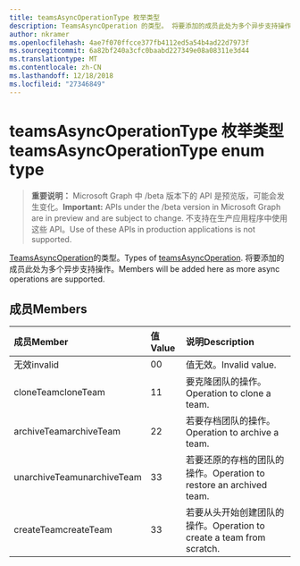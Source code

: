 ```yaml
---
title: teamsAsyncOperationType 枚举类型
description: TeamsAsyncOperation 的类型。 将要添加的成员此处为多个异步支持操作。
author: nkramer
ms.openlocfilehash: 4ae7f070ffcce377fb4112ed5a54b4ad22d7973f
ms.sourcegitcommit: 6a82bf240a3cfc0baabd227349e08a08311e3d44
ms.translationtype: MT
ms.contentlocale: zh-CN
ms.lasthandoff: 12/18/2018
ms.locfileid: "27346849"
---
```

# <a name="teamsasyncoperationtype-enum-type"></a><span data-ttu-id="1d294-104">teamsAsyncOperationType 枚举类型</span><span class="sxs-lookup"><span data-stu-id="1d294-104">teamsAsyncOperationType enum type</span></span>

> <span data-ttu-id="1d294-105">**重要说明：** Microsoft Graph 中 /beta 版本下的 API 是预览版，可能会发生变化。</span><span class="sxs-lookup"><span data-stu-id="1d294-105">**Important:** APIs under the /beta version in Microsoft Graph are in preview and are subject to change.</span></span> <span data-ttu-id="1d294-106">不支持在生产应用程序中使用这些 API。</span><span class="sxs-lookup"><span data-stu-id="1d294-106">Use of these APIs in production applications is not supported.</span></span>

<span data-ttu-id="1d294-107">[TeamsAsyncOperation](teamsasyncoperation.md)的类型。</span><span class="sxs-lookup"><span data-stu-id="1d294-107">Types of [teamsAsyncOperation](teamsasyncoperation.md).</span></span> <span data-ttu-id="1d294-108">将要添加的成员此处为多个异步支持操作。</span><span class="sxs-lookup"><span data-stu-id="1d294-108">Members will be added here as more async operations are supported.</span></span>

## <a name="members"></a><span data-ttu-id="1d294-109">成员</span><span class="sxs-lookup"><span data-stu-id="1d294-109">Members</span></span>

| <span data-ttu-id="1d294-110">成员</span><span class="sxs-lookup"><span data-stu-id="1d294-110">Member</span></span> | <span data-ttu-id="1d294-111">值</span><span class="sxs-lookup"><span data-stu-id="1d294-111">Value</span></span>| <span data-ttu-id="1d294-112">说明</span><span class="sxs-lookup"><span data-stu-id="1d294-112">Description</span></span> |
|:---------------|:--------|:----------|
|<span data-ttu-id="1d294-113">无效</span><span class="sxs-lookup"><span data-stu-id="1d294-113">invalid</span></span>|<span data-ttu-id="1d294-114">0</span><span class="sxs-lookup"><span data-stu-id="1d294-114">0</span></span>|<span data-ttu-id="1d294-115">值无效。</span><span class="sxs-lookup"><span data-stu-id="1d294-115">Invalid value.</span></span>|
|<span data-ttu-id="1d294-116">cloneTeam</span><span class="sxs-lookup"><span data-stu-id="1d294-116">cloneTeam</span></span>|<span data-ttu-id="1d294-117">1</span><span class="sxs-lookup"><span data-stu-id="1d294-117">1</span></span>|<span data-ttu-id="1d294-118">要克隆团队的操作。</span><span class="sxs-lookup"><span data-stu-id="1d294-118">Operation to clone a team.</span></span>|
|<span data-ttu-id="1d294-119">archiveTeam</span><span class="sxs-lookup"><span data-stu-id="1d294-119">archiveTeam</span></span>|<span data-ttu-id="1d294-120">2</span><span class="sxs-lookup"><span data-stu-id="1d294-120">2</span></span>|<span data-ttu-id="1d294-121">若要存档团队的操作。</span><span class="sxs-lookup"><span data-stu-id="1d294-121">Operation to archive a team.</span></span>|
|<span data-ttu-id="1d294-122">unarchiveTeam</span><span class="sxs-lookup"><span data-stu-id="1d294-122">unarchiveTeam</span></span>|<span data-ttu-id="1d294-123">3</span><span class="sxs-lookup"><span data-stu-id="1d294-123">3</span></span>|<span data-ttu-id="1d294-124">若要还原的存档的团队的操作。</span><span class="sxs-lookup"><span data-stu-id="1d294-124">Operation to restore an archived team.</span></span>|
|<span data-ttu-id="1d294-125">createTeam</span><span class="sxs-lookup"><span data-stu-id="1d294-125">createTeam</span></span>|<span data-ttu-id="1d294-126">3</span><span class="sxs-lookup"><span data-stu-id="1d294-126">3</span></span>|<span data-ttu-id="1d294-127">若要从头开始创建团队的操作。</span><span class="sxs-lookup"><span data-stu-id="1d294-127">Operation to create a team from scratch.</span></span>|

